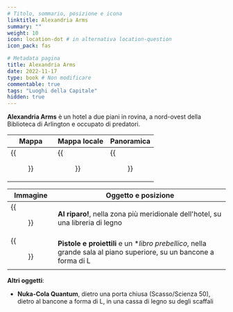 ```yaml
---
# Titolo, sommario, posizione e icona
linktitle: Alexandria Arms
summary: ""
weight: 10
icon: location-dot # in alternativa location-question
icon_pack: fas

# Metadata pagina
title: Alexandria Arms
date: 2022-11-17
type: book # Non modificare
commentable: true
tags: "Luoghi della Capitale"
hidden: true
---
```


<div class="fo3">

**Alexandria Arms** è un hotel a due piani in rovina, a nord-ovest della Biblioteca di Arlington e occupato di predatori.


| Mappa | Mappa locale | Panoramica |
| ----- | ------------ | ---------- |
| {{<figure src="fo3/Alexandria_Arms_loc.webp">}}  |  {{<figure src="fo3/Alexandria_Arms_loc_map.webp">}} | {{<figure src="fo3/Alexandria_Arms.webp">}}  |

| Immagine                                   | Oggetto e posizione                                                                                                 |
| ------------------------------------------ | ------------------------------------------------------------------------------------------------------------------- |
| {{<figure src="fo3/Duck_and_Cover_Alexandria_Arms.webp">}}   | **Al riparo!**, nella zona più meridionale dell'hotel, su una libreria di legno                                     |
| {{<figure src="fo3/Guns_and_Bullets_Alexandria_Arms.webp">}} | **Pistole e proiettili** e un **libro prebellico*, nella grande sala al piano superiore, su un bancone a forma di L |


**Altri oggetti**:
- **Nuka-Cola Quantum**, dietro una porta chiusa (Scasso/Scienza 50), dietro al bancone a forma di L, in una cassa di legno su degli scaffali

</div>

